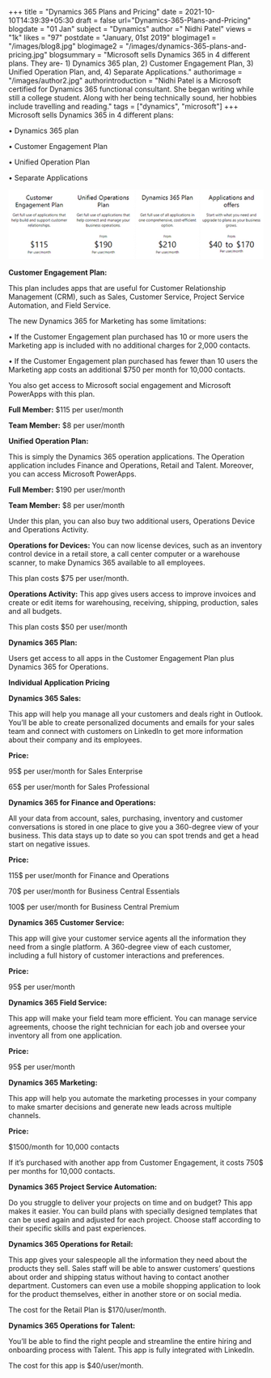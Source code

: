 +++
title = "Dynamics 365 Plans and Pricing"
date = 2021-10-10T14:39:39+05:30
draft = false
url="Dynamics-365-Plans-and-Pricing"
blogdate = "01 Jan"
subject = "Dynamics"
author =" Nidhi Patel"
views = "1k"
likes = "97"
postdate = "January, 01st 2019"
blogimage1 = "/images/blog8.jpg"
blogimage2 = "/images/dynamics-365-plans-and-pricing.jpg"
blogsummary = "Microsoft sells Dynamics 365 in 4 different plans. They are- 1) Dynamics 365 plan, 2) Customer Engagement Plan, 3) Unified Operation Plan, and, 4) Separate Applications."
authorimage = "/images/author2.jpg"
authorintroduction = "Nidhi Patel is a Microsoft certified for Dynamics 365 functional consultant. She began writing while still a college student. Along with her being technically sound, her hobbies include travelling and reading."
tags = ["dynamics", "microsoft"]
+++
Microsoft sells Dynamics 365 in 4 different plans:

•	Dynamics 365 plan

•	Customer Engagement Plan

•	Unified Operation Plan

•	Separate Applications

<img src="/images/dynamics-365-plans-and-pricing2.jpg" class="img-fluid mb-4">

**Customer Engagement Plan:**

This plan includes apps that are useful for Customer Relationship Management (CRM), such as Sales, Customer Service, Project Service Automation, and Field Service.

The new Dynamics 365 for Marketing has some limitations:

•	If the Customer Engagement plan purchased has 10 or more users the Marketing app is included with no additional charges for 2,000 contacts.

•	If the Customer Engagement plan purchased has fewer than 10 users the Marketing app costs an additional $750 per month for 10,000 contacts.

You also get access to Microsoft social engagement and Microsoft PowerApps with this plan.

**Full Member:** $115 per user/month

**Team Member:** $8 per user/month

**Unified Operation Plan:**

This is simply the Dynamics 365 operation applications. The Operation application includes Finance and Operations, Retail and Talent. Moreover, you can access Microsoft PowerApps.

**Full Member:** $190 per user/month

**Team Member:** $8 per user/month

Under this plan, you can also buy two additional users, Operations Device and Operations Activity.

**Operations for Devices:** You can now license devices, such as an inventory control device in a retail store, a call center computer or a warehouse scanner, to make Dynamics 365 available to all employees.

This plan costs $75 per user/month.

**Operations Activity:** This app gives users access to improve invoices and create or edit items for warehousing, receiving, shipping, production, sales and all budgets.

This plan costs $50 per user/month

**Dynamics 365 Plan:**

Users get access to all apps in the Customer Engagement Plan plus Dynamics 365 for Operations.

**Individual Application Pricing**

**Dynamics 365 Sales:**

This app will help you manage all your customers and deals right in Outlook. You’ll be able to create personalized documents and emails for your sales team and connect with customers on LinkedIn to get more information about their company and its employees.

**Price:**

95$ per user/month for Sales Enterprise

65$ per user/month for Sales Professional

**Dynamics 365 for Finance and Operations:**

All your data from account, sales, purchasing, inventory and customer conversations is stored in one place to give you a 360-degree view of your business. This data stays up to date so you can spot trends and get a head start on negative issues.

**Price:**

115$ per user/month for Finance and Operations

70$ per user/month for Business Central Essentials

100$ per user/month for Business Central Premium

**Dynamics 365 Customer Service:**

This app will give your customer service agents all the information they need from a single platform. A 360-degree view of each customer, including a full history of customer interactions and preferences.

**Price:**

95$ per user/month

**Dynamics 365 Field Service:**

This app will make your field team more efficient. You can manage service agreements, choose the right technician for each job and oversee your inventory all from one application.

**Price:**

95$ per user/month

**Dynamics 365 Marketing:**

This app will help you automate the marketing processes in your company to make smarter decisions and generate new leads across multiple channels.

**Price:**

$1500/month for 10,000 contacts

If it’s purchased with another app from Customer Engagement, it costs 750$ per months for 10,000 contacts.

**Dynamics 365 Project Service Automation:**

Do you struggle to deliver your projects on time and on budget? This app makes it easier. You can build plans with specially designed templates that can be used again and adjusted for each project. Choose staff according to their specific skills and past experiences.

**Dynamics 365 Operations for Retail:**

This app gives your salespeople all the information they need about the products they sell. Sales staff will be able to answer customers’ questions about order and shipping status without having to contact another department. Customers can even use a mobile shopping application to look for the product themselves, either in another store or on social media.

The cost for the Retail Plan is $170/user/month.

**Dynamics 365 Operations for Talent:**

You’ll be able to find the right people and streamline the entire hiring and onboarding process with Talent. This app is fully integrated with LinkedIn.

The cost for this app is $40/user/month.
